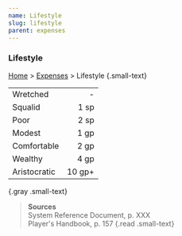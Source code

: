 ```yaml
---
name: Lifestyle
slug: lifestyle
parent: expenses
---
```

### Lifestyle
[Home](dm-operations-center) > [Expenses](expenses) > Lifestyle {.small-text}

|||
| :----------- | -----: |
| Wretched     |      - |
| Squalid      |   1 sp |
| Poor         |   2 sp |
| Modest       |   1 gp |
| Comfortable  |   2 gp |
| Wealthy      |   4 gp |
| Aristocratic | 10 gp+ |
{.gray .small-text}

> **Sources** <br/>
> System Reference Document, p. XXX<br/>
> Player's Handbook, p. 157
{.read .small-text}